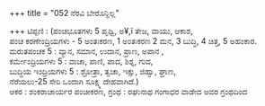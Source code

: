 +++
title = "052 ನೆರವಿ ಬೇರೊನ್ದಿಲ್ಲ"

+++
ಟಿಪ್ಪಣಿ : (ಪಂಚಭೂತಗಳು 5 ಪೃಥ್ವಿ, ಅ¥,ï ತೇಜ, ವಾಯು, ಆಕಾಶ,   
ಪಂಚ ಕರಣೇಂದ್ರಿಯಗಳು - 5 ಅಂತಃಕರಣ, 1 ಅಂತಃಕರಣ 2 ಮನ, 3 ಬುದ್ಧಿ, 4 ಚಿತ್ತ, 5 ಅಹಂಕಾರ.   
ಮರುತಪಂಚಕ 5 : ವ್ಯಾನ, ಸಮಾನ, ಉದಾನ, ಪ್ರಾಣ, ಅಪಾನ ,  
ಕರ್ಮೇಂದ್ರಿಯಗಳು 5 : ವಾಚಾ, ಪಾಣಿ, ಪಾದ, ಶಿಶ್ನ, ಗುದ,   
ಬುದ್ಧಿಯ ಇಂದ್ರಿಯಗಳು 5 : ಶ್ರೋತ್ರಾ, ತ್ವಚಾ, ಇಕ್ಷು, ಜಿಹ್ವಾ, ಘ್ರಾಣ,   
ನೆರೆಯಲು-25 ಸೇರಿ ಒಂದಾಗಿ ಸೂಕ್ಷ್ಮ ದೇಹವಾಗಿದೆ.)  
ಆಕರ : ಶಂಕರಾಚಾರ್ಯರ ಪಂಚೀಕರಣ, ಗ್ರಂಥ : ರಘುನಾಥ ಗಂಗಾಧರ ವಾಡೇದ ಅವರ ಗ್ರಂಥದಿಂದ